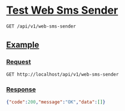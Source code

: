 # [Test Web Sms Sender]()

<!--
@category Internal
-->

```bash
GET /api/v1/web-sms-sender
```

## [Example]()

### [Request]()

```bash
GET http://localhost/api/v1/web-sms-sender
```

### [Response]()

```json
{"code":200,"message":"OK","data":[]}
```